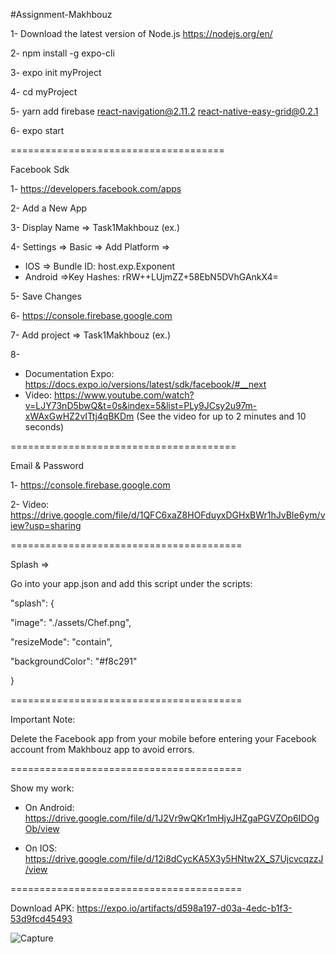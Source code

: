 #Assignment-Makhbouz

1- Download the latest version of Node.js https://nodejs.org/en/

2- npm install -g expo-cli

3- expo init myProject

4- cd myProject

5- yarn add firebase react-navigation@2.11.2 react-native-easy-grid@0.2.1

6- expo start

=====================================

Facebook Sdk

1- https://developers.facebook.com/apps

2- Add a New App

3- Display Name => Task1Makhbouz (ex.)

4- Settings => Basic => Add Platform =>

* IOS => Bundle ID: host.exp.Exponent
* Android =>Key Hashes: rRW++LUjmZZ+58EbN5DVhGAnkX4=

5- Save Changes

6- https://console.firebase.google.com

7- Add project => Task1Makhbouz (ex.)

8-

* Documentation Expo: https://docs.expo.io/versions/latest/sdk/facebook/#__next
* Video: https://www.youtube.com/watch?v=LJY73nD5bwQ&t=0s&index=5&list=PLy9JCsy2u97m-xWAxGwHZ2vITtj4qBKDm (See the video for up to 2 minutes and 10 seconds)

=======================================

Email & Password

1- https://console.firebase.google.com

2- Video: https://drive.google.com/file/d/1QFC6xaZ8HOFduyxDGHxBWr1hJvBIe6ym/view?usp=sharing

========================================

Splash =>

Go into your app.json and add this script under the scripts:

"splash": {

  "image": "./assets/Chef.png",
  
  "resizeMode": "contain",
  
  "backgroundColor": "#f8c291"
  
}

========================================

Important Note:

Delete the Facebook app from your mobile before entering your Facebook account from Makhbouz app to avoid errors.

========================================

Show my work:

* On Android: https://drive.google.com/file/d/1J2Vr9wQKr1mHjyJHZgaPGVZOp6IDOgOb/view

* On IOS: https://drive.google.com/file/d/12i8dCycKA5X3y5HNtw2X_S7UjcvcqzzJ/view

========================================

Download APK: https://expo.io/artifacts/d598a197-d03a-4edc-b1f3-53d9fcd45493

![Capture](https://user-images.githubusercontent.com/43926424/54234640-943ff400-4520-11e9-82ae-bab7b9f44bb7.PNG)

